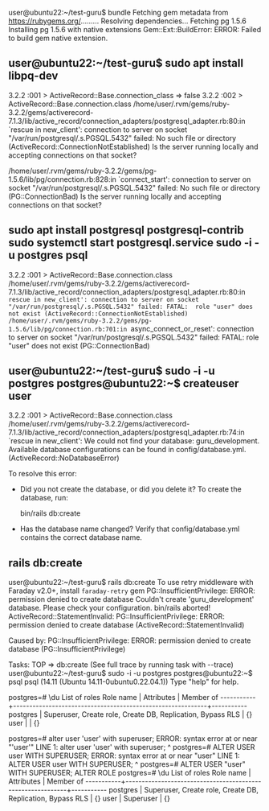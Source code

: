 user@ubuntu22:~/test-guru$ bundle
Fetching gem metadata from https://rubygems.org/.........
Resolving dependencies...
Fetching pg 1.5.6
Installing pg 1.5.6 with native extensions
Gem::Ext::BuildError: ERROR: Failed to build gem native extension.

user@ubuntu22:~/test-guru$ sudo apt install libpq-dev
--------------------------



3.2.2 :001 > ActiveRecord::Base.connection_class
 => false 
3.2.2 :002 > ActiveRecord::Base.connection.class
/home/user/.rvm/gems/ruby-3.2.2/gems/activerecord-7.1.3/lib/active_record/connection_adapters/postgresql_adapter.rb:80:in `rescue in new_client': connection to server on socket "/var/run/postgresql/.s.PGSQL.5432" failed: No such file or directory (ActiveRecord::ConnectionNotEstablished)
  Is the server running locally and accepting connections on that socket?

/home/user/.rvm/gems/ruby-3.2.2/gems/pg-1.5.6/lib/pg/connection.rb:828:in `connect_start': connection to server on socket "/var/run/postgresql/.s.PGSQL.5432" failed: No such file or directory (PG::ConnectionBad)
  Is the server running locally and accepting connections on that socket?


sudo apt install postgresql postgresql-contrib
sudo systemctl start postgresql.service
sudo -i -u postgres
psql
--------------


3.2.2 :001 > ActiveRecord::Base.connection.class
/home/user/.rvm/gems/ruby-3.2.2/gems/activerecord-7.1.3/lib/active_record/connection_adapters/postgresql_adapter.rb:80:in `rescue in new_client': connection to server on socket "/var/run/postgresql/.s.PGSQL.5432" failed: FATAL:  role "user" does not exist (ActiveRecord::ConnectionNotEstablished)
/home/user/.rvm/gems/ruby-3.2.2/gems/pg-1.5.6/lib/pg/connection.rb:701:in `async_connect_or_reset': connection to server on socket "/var/run/postgresql/.s.PGSQL.5432" failed: FATAL:  role "user" does not exist (PG::ConnectionBad)

user@ubuntu22:~/test-guru$ sudo -i -u postgres
postgres@ubuntu22:~$ createuser user
--------------------


3.2.2 :001 > ActiveRecord::Base.connection.class
/home/user/.rvm/gems/ruby-3.2.2/gems/activerecord-7.1.3/lib/active_record/connection_adapters/postgresql_adapter.rb:74:in `rescue in new_client': We could not find your database: guru_development. Available database configurations can be found in config/database.yml. (ActiveRecord::NoDatabaseError)

To resolve this error:

- Did you not create the database, or did you delete it? To create the database, run:

    bin/rails db:create

- Has the database name changed? Verify that config/database.yml contains the correct database name.

rails db:create
----------------------------


user@ubuntu22:~/test-guru$ rails db:create
To use retry middleware with Faraday v2.0+, install `faraday-retry` gem
PG::InsufficientPrivilege: ERROR:  permission denied to create database
Couldn't create 'guru_development' database. Please check your configuration.
bin/rails aborted!
ActiveRecord::StatementInvalid: PG::InsufficientPrivilege: ERROR:  permission denied to create database (ActiveRecord::StatementInvalid)


Caused by:
PG::InsufficientPrivilege: ERROR:  permission denied to create database (PG::InsufficientPrivilege)

Tasks: TOP => db:create
(See full trace by running task with --trace)
user@ubuntu22:~/test-guru$ sudo -i -u postgres
postgres@ubuntu22:~$ psql
psql (14.11 (Ubuntu 14.11-0ubuntu0.22.04.1))
Type "help" for help.

postgres=# \du
                                   List of roles
 Role name |                         Attributes                         | Member of 
-----------+------------------------------------------------------------+-----------
 postgres  | Superuser, Create role, Create DB, Replication, Bypass RLS | {}
 user      |                                                            | {}

postgres=# alter user 'user' with superuser;
ERROR:  syntax error at or near "'user'"
LINE 1: alter user 'user' with superuser;
                   ^
postgres=# ALTER USER user WITH SUPERUSER;
ERROR:  syntax error at or near "user"
LINE 1: ALTER USER user WITH SUPERUSER;
                   ^
postgres=# ALTER USER "user" WITH SUPERUSER;
ALTER ROLE
postgres=# \du
                                   List of roles
 Role name |                         Attributes                         | Member of 
-----------+------------------------------------------------------------+-----------
 postgres  | Superuser, Create role, Create DB, Replication, Bypass RLS | {}
 user      | Superuser                                                  | {}
